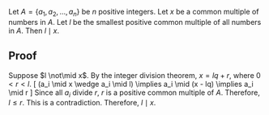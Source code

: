 Let $A = \{a_1, a_2, \ldots, a_n\}$ be $n$ positive integers.
Let $x$ be a common multiple of numbers in $A$.
Let $l$ be the smallest positive common multiple of all numbers in $A$.
Then $l \mid x$.

## Proof

Suppose $l \not\mid x$.
By the integer division theorem, $x = lq + r$, where $0 < r < l$.
\[ (a_i \mid x \wedge a_i \mid l) \implies a_i \mid (x - lq) \implies a_i \mid r \]
Since all $a_i$ divide $r$, $r$ is a positive common multiple of $A$.
Therefore, $l \le r$.
This is a contradiction. Therefore, $l \mid x$.
